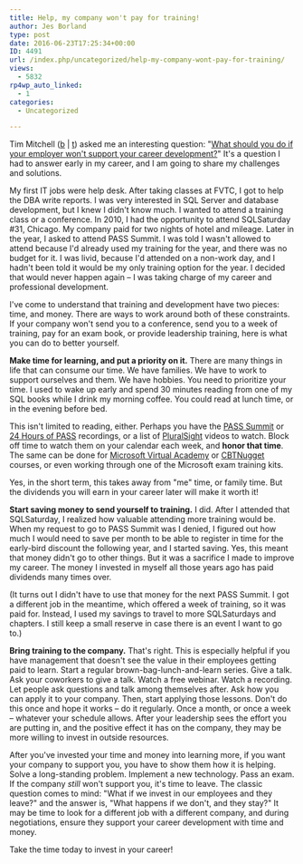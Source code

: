 ```yaml
---
title: Help, my company won't pay for training!
author: Jes Borland
type: post
date: 2016-06-23T17:25:34+00:00
ID: 4491
url: /index.php/uncategorized/help-my-company-wont-pay-for-training/
views:
  - 5832
rp4wp_auto_linked:
  - 1
categories:
  - Uncategorized

---
```

Tim Mitchell (<a href="https://www.timmitchell.net/" target="_blank">b</a> | <a href="https://twitter.com/Tim_Mitchell" target="_blank">t</a>) asked me an interesting question: "<a href="https://www.timmitchell.net/post/2016/06/23/what-if-your-employer-wont-support-your-career/" target="_blank">What should you do if your employer won't support your career development?</a>" It's a question I had to answer early in my career, and I am going to share my challenges and solutions.

My first IT jobs were help desk. After taking classes at FVTC, I got to help the DBA write reports. I was very interested in SQL Server and database development, but I knew I didn't know much. I wanted to attend a training class or a conference. In 2010, I had the opportunity to attend SQLSaturday #31, Chicago. My company paid for two nights of hotel and mileage. Later in the year, I asked to attend PASS Summit. I was told I wasn't allowed to attend because I'd already used my training for the year, and there was no budget for it. I was livid, because I'd attended on a non-work day, and I hadn't been told it would be my only training option for the year. I decided that would never happen again – I was taking charge of my career and professional development.

I've come to understand that training and development have two pieces: time, and money. There are ways to work around both of these constraints. If your company won't send you to a conference, send you to a week of training, pay for an exam book, or provide leadership training, here is what you can do to better yourself.

**Make time for learning, and put a priority on it.** There are many things in life that can consume our time. We have families. We have to work to support ourselves and them. We have hobbies. You need to prioritize your time. I used to wake up early and spend 30 minutes reading from one of my SQL books while I drink my morning coffee. You could read at lunch time, or in the evening before bed.

This isn't limited to reading, either. Perhaps you have the <a href="http://www.sqlpass.org/summit/2016/Welcome.aspx" target="_blank">PASS Summit</a> or <a href="http://www.sqlpass.org/Events/24HoursofPASS.aspx" target="_blank">24 Hours of PASS</a> recordings, or a list of <a href="https://www.pluralsight.com/" target="_blank">PluralSight</a> videos to watch. Block off time to watch them on your calendar each week, and **honor that time**. The same can be done for <a href="https://mva.microsoft.com/" target="_blank">Microsoft Virtual Academy</a> or <a href="https://www.cbtnuggets.com/" target="_blank">CBTNugget </a>courses, or even working through one of the Microsoft exam training kits.

Yes, in the short term, this takes away from "me" time, or family time. But the dividends you will earn in your career later will make it worth it!

**Start saving money to send yourself to training.** I did. After I attended that SQLSaturday, I realized how valuable attending more training would be. When my request to go to PASS Summit was I denied, I figured out how much I would need to save per month to be able to register in time for the early-bird discount the following year, and I started saving. Yes, this meant that money didn't go to other things. But it was a sacrifice I made to improve my career. The money I invested in myself all those years ago has paid dividends many times over.

(It turns out I didn't have to use that money for the next PASS Summit. I got a different job in the meantime, which offered a week of training, so it was paid for. Instead, I used my savings to travel to more SQLSaturdays and chapters. I still keep a small reserve in case there is an event I want to go to.)

**Bring training to the company.** That's right. This is especially helpful if you have management that doesn't see the value in their employees getting paid to learn. Start a regular brown-bag-lunch-and-learn series. Give a talk. Ask your coworkers to give a talk. Watch a free webinar. Watch a recording. Let people ask questions and talk among themselves after. Ask how you can apply it to your company. Then, start applying those lessons. Don't do this once and hope it works – do it regularly. Once a month, or once a week – whatever your schedule allows. After your leadership sees the effort you are putting in, and the positive effect it has on the company, they may be more willing to invest in outside resources.

After you've invested your time and money into learning more, if you want your company to support you, you have to show them how it is helping. Solve a long-standing problem. Implement a new technology. Pass an exam. If the company _still_ won't support you, it's time to leave. The classic question comes to mind: "What if we invest in our employees and they leave?" and the answer is, "What happens if we don't, and they stay?" It may be time to look for a different job with a different company, and during negotiations, ensure they support your career development with time and money.

Take the time today to invest in your career!